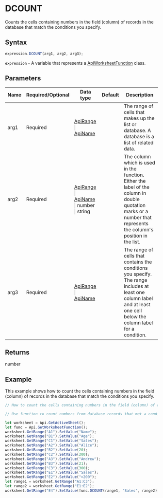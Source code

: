 # DCOUNT

Counts the cells containing numbers in the field (column) of records in the database that match the conditions you specify.

## Syntax

```javascript
expression.DCOUNT(arg1, arg2, arg3);
```

`expression` - A variable that represents a [ApiWorksheetFunction](../ApiWorksheetFunction.md) class.

## Parameters

| **Name** | **Required/Optional** | **Data type** | **Default** | **Description** |
| ------------- | ------------- | ------------- | ------------- | ------------- |
| arg1 | Required | [ApiRange](../../ApiRange/ApiRange.md) \| [ApiName](../../ApiName/ApiName.md) |  | The range of cells that makes up the list or database. A database is a list of related data. |
| arg2 | Required | [ApiRange](../../ApiRange/ApiRange.md) \| [ApiName](../../ApiName/ApiName.md) \| number \| string |  | The column which is used in the function. Either the label of the column in double quotation marks or a number that represents the column's position in the list. |
| arg3 | Required | [ApiRange](../../ApiRange/ApiRange.md) \| [ApiName](../../ApiName/ApiName.md) |  | The range of cells that contains the conditions you specify. The range includes at least one column label and at least one cell below the column label for a condition. |

## Returns

number

## Example

This example shows how to count the cells containing numbers in the field (column) of records in the database that match the conditions you specify.

```javascript editor-xlsx
// How to count the cells containing numbers in the field (column) of records in the database that match the conditions you specify.

// Use function to count numbers from database records that met a condition specified.

let worksheet = Api.GetActiveSheet();
let func = Api.GetWorksheetFunction();
worksheet.GetRange("A1").SetValue("Name");
worksheet.GetRange("B1").SetValue("Age");
worksheet.GetRange("C1").SetValue("Sales");
worksheet.GetRange("A2").SetValue("Alice");
worksheet.GetRange("B2").SetValue(20);
worksheet.GetRange("C2").SetValue(200);
worksheet.GetRange("A3").SetValue("Andrew");
worksheet.GetRange("B3").SetValue(21);
worksheet.GetRange("C3").SetValue(300);
worksheet.GetRange("E1").SetValue("Sales");
worksheet.GetRange("E2").SetValue(">200");
let range1 = worksheet.GetRange("A1:C3");
let range2 = worksheet.GetRange("E1:E2");
worksheet.GetRange("E4").SetValue(func.DCOUNT(range1, "Sales", range2));

```

